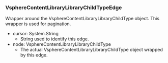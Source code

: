 ### VsphereContentLibraryLibraryChildTypeEdge
Wrapper around the VsphereContentLibraryLibraryChildType object. This wrapper is used for pagination.

- cursor: System.String
  - String used to identify this edge.
- node: VsphereContentLibraryLibraryChildType
  - The actual VsphereContentLibraryLibraryChildType object wrapped by this edge.
